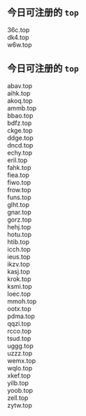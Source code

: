 
## 今日可注册的 `top`
>
36c.top   
dk4.top   
w6w.top   


## 今日可注册的 `top`
>
abav.top   
aihk.top   
akoq.top   
ammb.top   
bbao.top   
bdfz.top   
ckge.top   
ddge.top   
dncd.top   
echy.top   
eril.top   
fahk.top   
fiea.top   
fiwo.top   
frow.top   
funs.top   
glht.top   
gnar.top   
gorz.top   
hehj.top   
hotu.top   
htib.top   
icch.top   
ieus.top   
ikzv.top   
kasj.top   
krok.top   
ksmi.top   
loec.top   
mmoh.top   
ootx.top   
pdma.top   
qqzi.top   
rcco.top   
tsud.top   
uggg.top   
uzzz.top   
wemx.top   
wqlo.top   
xkef.top   
yilb.top   
yoob.top   
zell.top   
zytw.top   

